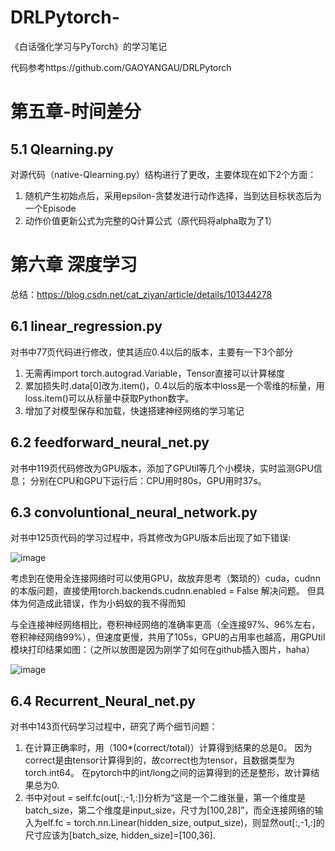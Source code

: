# DRLPytorch-
《白话强化学习与PyTorch》的学习笔记

代码参考https://github.com/GAOYANGAU/DRLPytorch

# 第五章-时间差分
## 5.1 Qlearning.py
对源代码（native-Qlearning.py）结构进行了更改，主要体现在如下2个方面：
1. 随机产生初始点后，采用epsilon-贪婪发进行动作选择，当到达目标状态后为一个Episode
2. 动作价值更新公式为完整的Q计算公式（原代码将alpha取为了1）

# 第六章 深度学习

总结：https://blog.csdn.net/cat_ziyan/article/details/101344278 

## 6.1 linear_regression.py 
对书中77页代码进行修改，使其适应0.4以后的版本，主要有一下3个部分
1. 无需再import torch.autograd.Variable，Tensor直接可以计算梯度
2. 累加损失时.data[0]改为.item()，0.4以后的版本中loss是一个零维的标量，用loss.item()可以从标量中获取Python数字。
3. 增加了对模型保存和加载，快速搭建神经网络的学习笔记

 
## 6.2 feedforward_neural_net.py
对书中119页代码修改为GPU版本，添加了GPUtil等几个小模块，实时监测GPU信息；
分别在CPU和GPU下运行后：CPU用时80s，GPU用时37s。

## 6.3 convoluntional_neural_network.py
对书中125页代码的学习过程中，将其修改为GPU版本后出现了如下错误:

![image](https://github.com/catziyan/DRLPytorch-/blob/master/erro.png)

考虑到在使用全连接网络时可以使用GPU，故放弃思考（繁琐的）cuda，cudnn的本版问题，直接使用torch.backends.cudnn.enabled = False 解决问题。
但具体为何造成此错误，作为小蚂蚁的我不得而知

与全连接神经网络相比，卷积神经网络的准确率更高（全连接97%、96%左右，卷积神经网络99%），但速度更慢，共用了105s，GPU的占用率也越高，用GPUtil模块打印结果如图：（之所以放图是因为刚学了如何在github插入图片，haha）

![image](https://github.com/catziyan/DRLPytorch-/blob/master/GPU.png)

## 6.4 Recurrent_Neural_net.py
对书中143页代码学习过程中，研究了两个细节问题：
1. 在计算正确率时，用（100*(correct/total)）计算得到结果的总是0。 因为correct是由tensor计算得到的，故correct也为tensor，且数据类型为torch.int64。 在pytorch中的int/long之间的运算得到的还是整形，故计算结果总为0.
2. 书中对out = self.fc(out[:,-1,:])分析为“这是一个二维张量，第一个维度是batch_size，第二个维度是input_size，尺寸为[100,28]”，而全连接网络的输入为elf.fc = torch.nn.Linear(hidden_size, output_size)，则显然out[:,-1,:]的尺寸应该为[batch_size, hidden_size]=[100,36].


